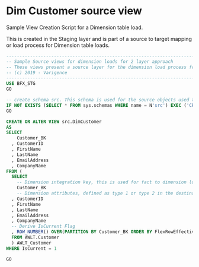# Dim Customer source view

<!-- TODO: Delete as covered in sample metadata now -->

Sample View Creation Script for a Dimension table load.

This is created in the Staging layer and is part of a source to target mapping or load process for Dimension table loads.

```sql
----------------------------------------------------------------------------------------------------
-- Sample Source views for dimension loads for 2 layer approach
-- These views present a source layer for the dimension load process from staging directly to data mart
-- (c) 2019 - Varigence
----------------------------------------------------------------------------------------------------
USE BFX_STG
GO

-- create schema src. This schema is used for the source objects used to load the next layer
IF NOT EXISTS (SELECT * FROM sys.schemas WHERE name = N'src') EXEC ('CREATE SCHEMA [src] AUTHORIZATION [dbo]')
GO

CREATE OR ALTER VIEW src.DimCustomer
AS
SELECT
    Customer_BK
  , CustomerID
  , FirstName
  , LastName
  , EmailAddress
  , CompanyName
FROM (
  SELECT
    -- Dimension integration key, this is used for fact to dimension lookups later
    Customer_BK
    -- Dimension attributes, defined as type 1 or type 2 in the destination table
  , CustomerID
  , FirstName
  , LastName
  , EmailAddress
  , CompanyName
  -- Derive IsCurrent Flag
  , ROW_NUMBER() OVER(PARTITION BY Customer_BK ORDER BY FlexRowEffectiveFromDate DESC) AS IsCurrent
  FROM AWLT.Customer
  ) AWLT_Customer
WHERE IsCurrent = 1

GO
```